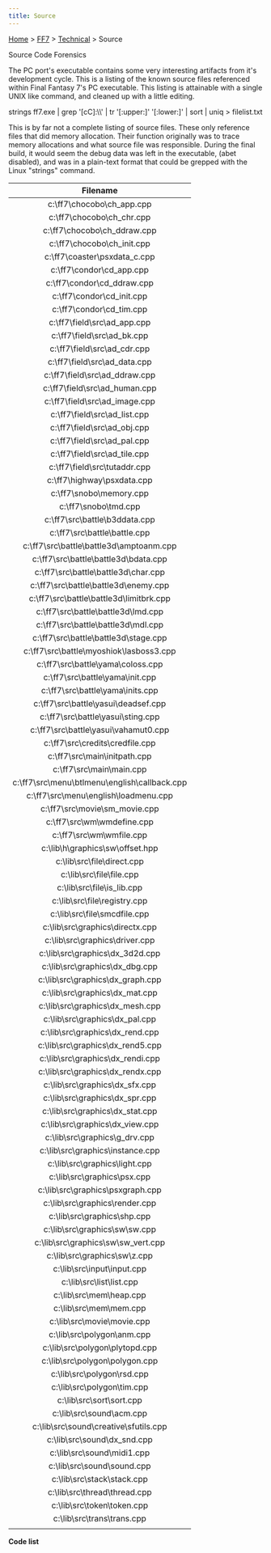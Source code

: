 ```yaml
---
title: Source
---
```


[Home](../../Main_Page.md) > [FF7](../../FF7.md) > [Technical](../Technical.md) > Source

Source Code Forensics

The PC port's executable contains some very interesting artifacts from it's development cycle. This is a listing of the known source files referenced within Final Fantasy 7's PC executable. This listing is attainable with a single UNIX like command, and cleaned up with a little editing.

strings ff7.exe \| grep '\[cC\]:\\\\' \| tr '\[:upper:\]' '\[:lower:\]' \| sort \| uniq &gt; filelist.txt

This is by far not a complete listing of source files. These only reference files that did memory allocation. Their function originally was to trace memory allocations and what source file was responsible. During the final build, it would seem the debug data was left in the executable, (abet disabled), and was in a plain-text format that could be grepped with the Linux "strings" command.

|                      Filename                      |
|:--------------------------------------------------:|
|           c:\\ff7\\chocobo\\ch\_app.cpp            |
|           c:\\ff7\\chocobo\\ch\_chr.cpp            |
|          c:\\ff7\\chocobo\\ch\_ddraw.cpp           |
|           c:\\ff7\\chocobo\\ch\_init.cpp           |
|          c:\\ff7\\coaster\\psxdata\_c.cpp          |
|            c:\\ff7\\condor\\cd\_app.cpp            |
|           c:\\ff7\\condor\\cd\_ddraw.cpp           |
|           c:\\ff7\\condor\\cd\_init.cpp            |
|            c:\\ff7\\condor\\cd\_tim.cpp            |
|          c:\\ff7\\field\\src\\ad\_app.cpp          |
|          c:\\ff7\\field\\src\\ad\_bk.cpp           |
|          c:\\ff7\\field\\src\\ad\_cdr.cpp          |
|         c:\\ff7\\field\\src\\ad\_data.cpp          |
|         c:\\ff7\\field\\src\\ad\_ddraw.cpp         |
|         c:\\ff7\\field\\src\\ad\_human.cpp         |
|         c:\\ff7\\field\\src\\ad\_image.cpp         |
|         c:\\ff7\\field\\src\\ad\_list.cpp          |
|          c:\\ff7\\field\\src\\ad\_obj.cpp          |
|          c:\\ff7\\field\\src\\ad\_pal.cpp          |
|         c:\\ff7\\field\\src\\ad\_tile.cpp          |
|          c:\\ff7\\field\\src\\tutaddr.cpp          |
|           c:\\ff7\\highway\\psxdata.cpp            |
|             c:\\ff7\\snobo\\memory.cpp             |
|              c:\\ff7\\snobo\\tmd.cpp               |
|         c:\\ff7\\src\\battle\\b3ddata.cpp          |
|          c:\\ff7\\src\\battle\\battle.cpp          |
|    c:\\ff7\\src\\battle\\battle3d\\amptoanm.cpp    |
|     c:\\ff7\\src\\battle\\battle3d\\bdata.cpp      |
|      c:\\ff7\\src\\battle\\battle3d\\char.cpp      |
|     c:\\ff7\\src\\battle\\battle3d\\enemy.cpp      |
|    c:\\ff7\\src\\battle\\battle3d\\limitbrk.cpp    |
|      c:\\ff7\\src\\battle\\battle3d\\lmd.cpp       |
|      c:\\ff7\\src\\battle\\battle3d\\mdl.cpp       |
|     c:\\ff7\\src\\battle\\battle3d\\stage.cpp      |
|    c:\\ff7\\src\\battle\\myoshiok\\lasboss3.cpp    |
|       c:\\ff7\\src\\battle\\yama\\coloss.cpp       |
|        c:\\ff7\\src\\battle\\yama\\init.cpp        |
|       c:\\ff7\\src\\battle\\yama\\inits.cpp        |
|      c:\\ff7\\src\\battle\\yasui\\deadsef.cpp      |
|       c:\\ff7\\src\\battle\\yasui\\sting.cpp       |
|     c:\\ff7\\src\\battle\\yasui\\vahamut0.cpp      |
|        c:\\ff7\\src\\credits\\credfile.cpp         |
|          c:\\ff7\\src\\main\\initpath.cpp          |
|            c:\\ff7\\src\\main\\main.cpp            |
| c:\\ff7\\src\\menu\\btlmenu\\english\\callback.cpp |
|     c:\\ff7\\src\\menu\\english\\loadmenu.cpp      |
|         c:\\ff7\\src\\movie\\sm\_movie.cpp         |
|           c:\\ff7\\src\\wm\\wmdefine.cpp           |
|            c:\\ff7\\src\\wm\\wmfile.cpp            |
|        c:\\lib\\h\\graphics\\sw\\offset.hpp        |
|           c:\\lib\\src\\file\\direct.cpp           |
|            c:\\lib\\src\\file\\file.cpp            |
|          c:\\lib\\src\\file\\is\_lib.cpp           |
|          c:\\lib\\src\\file\\registry.cpp          |
|          c:\\lib\\src\\file\\smcdfile.cpp          |
|        c:\\lib\\src\\graphics\\directx.cpp         |
|         c:\\lib\\src\\graphics\\driver.cpp         |
|        c:\\lib\\src\\graphics\\dx\_3d2d.cpp        |
|        c:\\lib\\src\\graphics\\dx\_dbg.cpp         |
|       c:\\lib\\src\\graphics\\dx\_graph.cpp        |
|        c:\\lib\\src\\graphics\\dx\_mat.cpp         |
|        c:\\lib\\src\\graphics\\dx\_mesh.cpp        |
|        c:\\lib\\src\\graphics\\dx\_pal.cpp         |
|        c:\\lib\\src\\graphics\\dx\_rend.cpp        |
|       c:\\lib\\src\\graphics\\dx\_rend5.cpp        |
|       c:\\lib\\src\\graphics\\dx\_rendi.cpp        |
|       c:\\lib\\src\\graphics\\dx\_rendx.cpp        |
|        c:\\lib\\src\\graphics\\dx\_sfx.cpp         |
|        c:\\lib\\src\\graphics\\dx\_spr.cpp         |
|        c:\\lib\\src\\graphics\\dx\_stat.cpp        |
|        c:\\lib\\src\\graphics\\dx\_view.cpp        |
|         c:\\lib\\src\\graphics\\g\_drv.cpp         |
|        c:\\lib\\src\\graphics\\instance.cpp        |
|         c:\\lib\\src\\graphics\\light.cpp          |
|          c:\\lib\\src\\graphics\\psx.cpp           |
|        c:\\lib\\src\\graphics\\psxgraph.cpp        |
|         c:\\lib\\src\\graphics\\render.cpp         |
|          c:\\lib\\src\\graphics\\shp.cpp           |
|         c:\\lib\\src\\graphics\\sw\\sw.cpp         |
|      c:\\lib\\src\\graphics\\sw\\sw\_vert.cpp      |
|         c:\\lib\\src\\graphics\\sw\\z.cpp          |
|           c:\\lib\\src\\input\\input.cpp           |
|            c:\\lib\\src\\list\\list.cpp            |
|            c:\\lib\\src\\mem\\heap.cpp             |
|             c:\\lib\\src\\mem\\mem.cpp             |
|           c:\\lib\\src\\movie\\movie.cpp           |
|           c:\\lib\\src\\polygon\\anm.cpp           |
|         c:\\lib\\src\\polygon\\plytopd.cpp         |
|         c:\\lib\\src\\polygon\\polygon.cpp         |
|           c:\\lib\\src\\polygon\\rsd.cpp           |
|           c:\\lib\\src\\polygon\\tim.cpp           |
|            c:\\lib\\src\\sort\\sort.cpp            |
|            c:\\lib\\src\\sound\\acm.cpp            |
|     c:\\lib\\src\\sound\\creative\\sfutils.cpp     |
|          c:\\lib\\src\\sound\\dx\_snd.cpp          |
|           c:\\lib\\src\\sound\\midi1.cpp           |
|           c:\\lib\\src\\sound\\sound.cpp           |
|           c:\\lib\\src\\stack\\stack.cpp           |
|          c:\\lib\\src\\thread\\thread.cpp          |
|           c:\\lib\\src\\token\\token.cpp           |
|           c:\\lib\\src\\trans\\trans.cpp           |
|                                                    |

**Code list**
